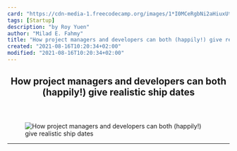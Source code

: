 ```yaml
---
card: "https://cdn-media-1.freecodecamp.org/images/1*I0MCeRgbNi2aHiuxUtD-cg.png"
tags: [Startup]
description: "by Roy Yuen"
author: "Milad E. Fahmy"
title: "How project managers and developers can both (happily!) give realistic ship dates"
created: "2021-08-16T10:20:34+02:00"
modified: "2021-08-16T10:20:34+02:00"
---
```

<div class="site-wrapper">
<main id="site-main" class="site-main outer">
<div class="inner">
<article class="post-full post tag-startup tag-entrepreneurship tag-tech tag-web-development tag-time-management ">
<header class="post-full-header">
<h1 class="post-full-title">How project managers and developers can both (happily!) give realistic ship dates</h1>
</header>
<figure class="post-full-image">
<picture>
<source media="(max-width: 700px)" sizes="1px" srcset="data:image/gif;base64,R0lGODlhAQABAIAAAAAAAP///yH5BAEAAAAALAAAAAABAAEAAAIBRAA7 1w">
<source media="(min-width: 701px)" sizes="(max-width: 800px) 400px,
(max-width: 1170px) 700px,
1400px" srcset="https://cdn-media-1.freecodecamp.org/images/1*I0MCeRgbNi2aHiuxUtD-cg.png 300w,
https://cdn-media-1.freecodecamp.org/images/1*I0MCeRgbNi2aHiuxUtD-cg.png 600w,
https://cdn-media-1.freecodecamp.org/images/1*I0MCeRgbNi2aHiuxUtD-cg.png 1000w,
https://cdn-media-1.freecodecamp.org/images/1*I0MCeRgbNi2aHiuxUtD-cg.png 2000w">
<img onerror="this.style.display='none'" src="https://cdn-media-1.freecodecamp.org/images/1*I0MCeRgbNi2aHiuxUtD-cg.png" alt="How project managers and developers can both (happily!) give realistic ship dates">
</picture>
</figure>
<section class="post-full-content">
<div class="post-content medium-migrated-article">
</div>
<hr>
</section>
</article>
</div>
</main>
</div>
<!-- Google Tag Manager (noscript) -->
<!-- End Google Tag Manager (noscript) -->
